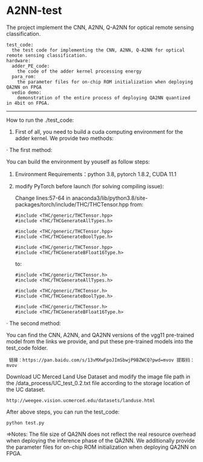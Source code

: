 # A2NN-test
  The project implement the CNN, A2NN, Q-A2NN for optical remote sensing classification.

    test_code: 
      the test code for implementing the CNN, A2NN, Q-A2NN for optical remote sensing classification.
    hardware:
      adder_PE_code:
        the code of the adder kernel processing energy
      para_rom:
        the parameter files for on-chip ROM initialization when deploying QA2NN on FPGA
      vedio demo:
        demonstration of the entire process of deploying QA2NN quantized in 4bit on FPGA.

***************************************************************************************

How to run the ./test_code:

  1. First of all, you need to build a cuda computing environment for the adder kernel. We provide two methods:

  · The first method:
  
  You can build the environment by youself as follow steps:
      
  1) Environment Requirements：python 3.8, pytorch 1.8.2, CUDA 11.1
  2) modify PyTorch before launch (for solving compiling issue):

     Change lines:57-64 in anaconda3/lib/python3.8/site-packages/torch/include/THC/THCTensor.hpp from:

         #include <THC/generic/THCTensor.hpp>
         #include <THC/THCGenerateAllTypes.h>

         #include <THC/generic/THCTensor.hpp>
         #include <THC/THCGenerateBoolType.h>

         #include <THC/generic/THCTensor.hpp>
         #include <THC/THCGenerateBFloat16Type.h>

     to:

         #include <THC/generic/THCTensor.h>
         #include <THC/THCGenerateAllTypes.h>

         #include <THC/generic/THCTensor.h>
         #include <THC/THCGenerateBoolType.h>

         #include <THC/generic/THCTensor.h>
         #include <THC/THCGenerateBFloat16Type.h>

  · The second method:
  
    
    
      
  You can find the CNN, A2NN, and QA2NN versions of the vgg11 pre-trained model from the links we provide, and put these pre-trained models into the test_code folder.
     
     链接：https://pan.baidu.com/s/13vMXwFpoJImSbwjP9BZWCQ?pwd=mvov 提取码：mvov

  Download UC Merced Land Use Dataset and modify the image file path in the /data_process/UC_test_0.2.txt file according to the storage location of the UC dataset.
  
    http://weegee.vision.ucmerced.edu/datasets/landuse.html
     
 After above steps, you can run the test_code:

    python test.py
     
  =>Notes: The file size of QA2NN does not reflect the real resource overhead when deploying the inference phase of the QA2NN. We additionally provide the parameter files for on-chip ROM initialization when deploying QA2NN on FPGA.
    
